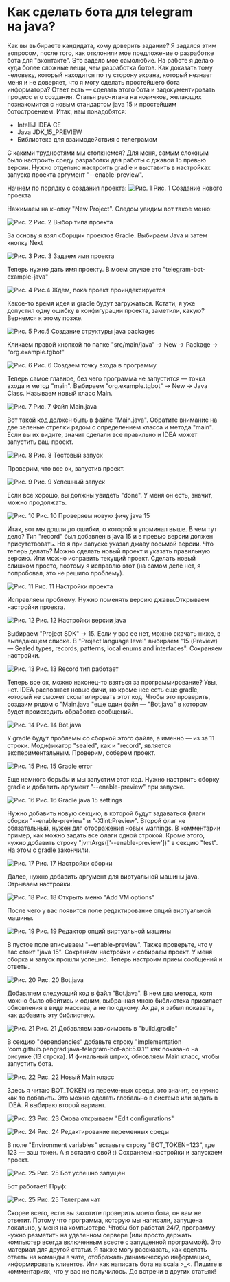 # Как сделать бота для telegram на java?

Как вы выбираете кандидата, кому доверить задание? Я задался этим вопросом, после того, как отклонили мое предложение о разработке бота для "вконтакте". Это задело мое самолюбие. На работе я делаю куда более сложные вещи, чем разработка ботов. Как доказать тому человеку, который находится по ту сторону экрана, который незнает меня и не доверяет, что я могу сделать простейшего бота информатора? Ответ есть — сделать этого бота и задокументировать процесс его создания. Статья расчитана на новичков, желающих познакомится с новым стандартом java 15 и простейшим ботостроением. Итак, нам понадобятся:

* IntelliJ IDEA CE
* Java JDK_15_PREVIEW
* Библиотека для взаимодействия с телеграмом
  
С какими трудностями мы столкнемся? Для меня, самым сложным было настроить среду разработки для работы с джавой 15 превью версии. Нужно отдельно настроить gradle и выставить в настройках запуска проекта аргумент "--enable-preview".

Начнем по порядку с создания проекта:
![Рис. 1](/static/01-idea-new-project.png)
Рис. 1 Создание нового проекта

Нажимаем на кнопку "New Project". Следом увидим вот такое меню:

![Рис. 2](/static/02-idea-java-gradle.png)
Рис. 2 Выбор типа проекта

За основу я взял сборщик проектов Gradle. Выбираем Java и затем кнопку Next

![Рис. 3](/static/03-idea-java-project-name.png)
Рис. 3 Задаем имя проекта

Теперь нужно дать имя проекту. В моем случае это "telegram-bot-example-java"

![Рис. 4](/static/04-wait-for-idea-and-gradle.png)
Рис.4 Ждем, пока проект проиндексируется

Какое-то время идея и gradle будут загружаться. Кстати, я уже допустил одну ошибку в конфигурации проекта, заметили, какую? Вернемся к этому позже.

![Рис. 5](/static/05-create-java-packages.png)
Рис.5 Создание структуры java packages

Кликаем правой кнопкой по папке "src/main/java" -> New -> Package -> "org.example.tgbot"

![Рис. 6](/static/06-create-java-entry-point.png)
Рис. 6 Создаем точку входа в программу

Теперь самое главное, без чего программа не запустится — точка входа и метод "main". Выбираем "org.example.tgbot" -> New -> Java Class. Называем новый класс Main.

![Рис. 7](/static/07-add-main-method.png)
Рис. 7 Файл Main.java

Вот такой код должен быть в файле "Main.java". Обратите внимание на две зеленые стрелки рядом с определением класса и метода "main". Если вы их видите, значит сделали все правильно и IDEA может запустить ваш проект.

![Рис. 8](/static/08-run-our-app.png)
Рис. 8 Тестовый запуск

Проверим, что все ок, запустив проект.

![Рис. 9](/static/09-check-run-ok.png)
Рис. 9 Успешный запуск

Если все хорошо, вы должны увидеть "done". У меня он есть, значит, можно продолжать.

![Рис. 10](/static/10-check-java15.png)
Рис. 10 Проверяем новую фичу java 15

Итак, вот мы дошли до ошибки, о которой я упоминал выше. В чем тут дело? Тип "record" был добавлен в java 15 и в превью версии должен присутствовать. Но я при запуске указал джаву восьмой версии. Что теперь делать? Можно сделать новый проект и указать правильную версию. Или можно исправить текущий проект. Сделать новый слишком просто, поэтому я исправлю этот (на самом деле нет, я попробовал, это не решило проблему).

![Рис. 11](/static/11-set-jdk15-preview.png)
Рис. 11 Настройки проекта

Исправляем проблему. Нужно поменять версию джавы.Открываем настройки проекта.

![Рис. 12](/static/12-set-jdk15-preview.png)
Рис. 12 Настройки версии java

Выбираем "Project SDK" -> 15. Если у вас ее нет, можно скачать ниже, в выпадающем списке.
В "Project language level" выбираем "15 (Preview) — Sealed types, records, patterns, local enums and interfaces". Сохраняем настройки.

![Рис. 13](/static/13-now-records-are-fine.png)
Рис. 13 Record тип работает

Теперь все ок, можно наконец-то взяться за программирование? Увы, нет. IDEA распознает новые фичи, но кроме нее есть еще gradle, который не сможет скомпилировать этот код. Чтобы это проверить, создаим рядом с "Main.java "еще один файл — "Bot.java" в котором будет происходить обработка сообщений.

![Рис. 14](/static/14-add-bot-file.png)
Рис. 14 Bot.java

У gradle будут проблемы со сборкой этого файла, а именно — из за 11 строки. Модификатор "sealed", как и "record", является экспериментальным. Проверим, соберем проект.

![Рис. 15](/static/15-gradle-build-error.png)
Рис. 15 Gradle error

Еще немного борьбы и мы запустим этот код. Нужно настроить сборку gradle и добавить аргумент "--enable-preview" при запуске.

![Рис. 16](/static/16-build-gradle-settings.png)
Рис. 16 Gradle java 15 settings

Нужно добавить новую секцию, в которой будут задаваться флаги сборки "--enable-preview" и "-Xlint:Preview". Второй флаг не обязательный, нужен для отображения новых warnings. В комментарии пример, как можно задать все флаги одной строкой. Кроме этого, нужно добавить строку "jvmArgs(['--enable-preview'])" в секцию "test". На этом с gradle закончили.

![Рис. 17](/static/17-edit-configurations.png)
Рис. 17 Настройки сборки

Далее, нужно добавить аргумент для виртуальной машины java. Отрываем настройки.

![Рис. 18](/static/18-add-vm-options.png)
Рис. 18 Открыть меню "Add VM options"

После чего у вас появится поле редактирование опций виртуальной машины.

![Рис. 19](/static/19-run-enable-preview.png)
Рис. 19 Редактор опций виртуальной машины

В пустое поле вписываем "--enable-preview". Также проверьте, что у вас стоит "java 15". Сохраняем настройки и собираем проект. У меня сборка и запуск прошли успешно. Теперь настроим прием сообщений и ответы.

![Рис. 20](/static/20-bot-class.png)
Рис. 20 Bot.java

Добавляем следующий код в файл "Bot.java". В нем два метода, хотя можно было обойтись и одним, выбранная мною библиотека присилает обновления в виде массива, а не по одному. Ах да, я забыл показать, как добавить эту библиотеку.

![Рис. 21](/static/21-add-tg-dep.png)
Рис. 21 Добавляем зависимость в "build.gradle"

В секцию "dependencies" добавьте строку "implementation 'com.github.pengrad:java-telegram-bot-api:5.0.1'" как показано на рисунке (13 строка). И финальный штрих, обновляем Main класс, чтобы запустить бота. 

![Рис. 22](/static/22-update-main-class.png)
Рис. 22 Новый Main класс

Здесь я читаю BOT_TOKEN из переменных среды, это значит, ее нужно как то добавить. Это можно сделать глобально в системе или задать в IDEA. Я выбираю второй вариант.

![Рис. 23](/static/17-edit-configurations.png)
Рис. 23 Снова открываем "Edit configurations"

![Рис. 24](/static/23-set-bot-token.png)
Рис. 24 Редактирование переменных среды

В поле "Environment variables" вставьте строку "BOT_TOKEN=123", где 123 — ваш токен. А я вставлю свой :) Сохраняем настройки и запускаем проект.

![Рис. 25](/static/24-bot-is-running.png)
Рис. 25 Бот успешно запущен

Бот работает! Пруф:

![Рис. 25](/static/25-tg-screenshot.png)
Рис. 25 Телеграм чат

Скорее всего, если вы захотите проверить моего бота, он вам не ответит. Потому что программа, которую мы написали, запущена локально, у меня на компьютере. Чтобы бот работал 24/7, программу нужно разметить на удаленном сервере (или просто держать компьютер всегда включенным всесте с запущенной программой). Это материал для другой статьи. Я также могу рассказать, как сделать ответы на команды в чате, отображать динамическую информацию, информировать клиентов. Или как написать бота на scala >_<. Пишите в комментариях, что у вас не получилось. До встречи в других статьях!

